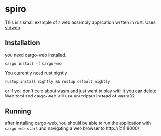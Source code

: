 # spiro
This is a small example of a web assembly application written in rust. Uses [stdweb](https://github.com/koute/stdweb)
## Installation
you need cargo-web installed.
````
cargo install -f cargo-web
````
You currently need rust nightly
````
rustup install nightly && rustup default nightly
````
or if you don't care about wasm and just want to play with it you can delete Web.toml and cargo-web will use enscripten instead of wasm32

## Running
after installing cargo-web, you should be able to run the application with `cargo web start` and navigating a web browser to http://[::1]:8000/
